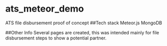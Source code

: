 # ats_meteor_demo
ATS file disbursement proof of concept
##Tech stack
Meteor.js
MongoDB

##Other Info
Several pages are created, this was intended mainly for file disbursement steps to show a potential partner.

